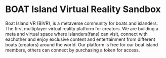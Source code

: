 # BOAT Island Virtual Reality Sandbox
Boat Island VR (BIVR), is a metaverse community for boats and islanders. The first multiplayer
          virtual reality platform for creators.
          We are building a meta and virtual space where islanders(fans) can visit, connect with eachother and enjoy
          exclusive content and entertainment from different boats (creators) around the world.
          Our platform is free for our boat island members, others can connect by purchasing a token for access. 
